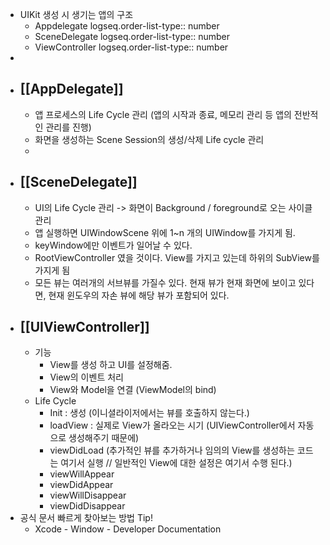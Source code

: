 - UIKit 생성 시 생기는 앱의 구조
	- Appdelegate
	  logseq.order-list-type:: number
	- SceneDelegate
	  logseq.order-list-type:: number
	- ViewController
	  logseq.order-list-type:: number
-
- ## [[AppDelegate]]
	- 앱 프로세스의 Life Cycle 관리 (앱의 시작과 종료, 메모리 관리 등 앱의 전반적인 관리를 진행)
	- 화면을 생성하는 Scene Session의 생성/삭제 Life cycle 관리
	-
- ## [[SceneDelegate]]
	- UI의 Life Cycle 관리 -> 화면이 Background / foreground로 오는 사이클 관리
	- 앱 실행하면 UIWindowScene 위에 1~n 개의 UIWindow를 가지게 됨.
	- keyWindow에만 이벤트가 일어날 수 있다.
	- RootViewController 였을 것이다. View를 가지고 있는데 하위의 SubView를 가지게 됨
	- 모든 뷰는 여러개의 서브뷰를 가질수 있다.
	  현재 뷰가 현재 화면에 보이고 있다면, 현재 윈도우의 자손 뷰에 해당 뷰가 포함되어 있다.
- ## [[UIViewController]]
	- 기능
		- View를 생성 하고 UI를 설정해줌.
		- View의 이벤트 처리
		- View와 Model을 연결 (ViewModel의 bind)
	- Life Cycle
		- Init : 생성 (이니셜라이저에서는 뷰를 호출하지 않는다.)
		- loadView : 실제로 View가 올라오는 시기 (UIViewController에서 자동으로 생성해주기 때문에)
		- viewDidLoad (추가적인 뷰를 추가하거나 임의의 View를 생성하는 코드는 여기서 실행 // 일반적인 View에 대한 설정은 여기서 수행 된다.)
		- viewWillAppear
		- viewDidAppear
		- viewWillDisappear
		- viewDidDisappear
- 공식 문서 빠르게 찾아보는 방법 Tip!
	- Xcode - Window - Developer Documentation